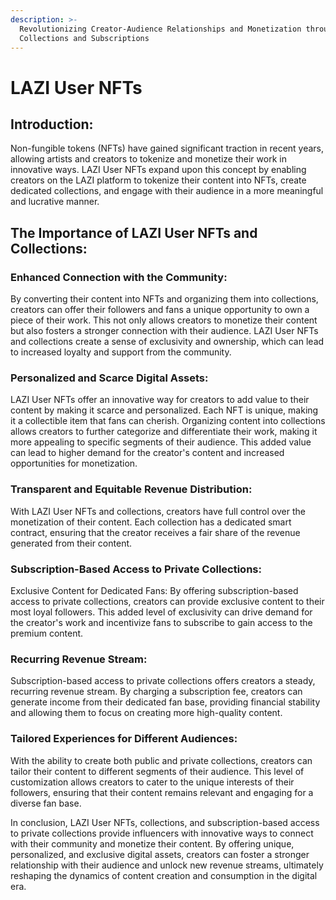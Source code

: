 ```yaml
---
description: >-
  Revolutionizing Creator-Audience Relationships and Monetization through
  Collections and Subscriptions
---
```


# LAZI User NFTs

## Introduction:&#x20;

Non-fungible tokens (NFTs) have gained significant traction in recent years, allowing artists and creators to tokenize and monetize their work in innovative ways. LAZI User NFTs expand upon this concept by enabling creators on the LAZI platform to tokenize their content into NFTs, create dedicated collections, and engage with their audience in a more meaningful and lucrative manner.

## The Importance of LAZI User NFTs and Collections:&#x20;

### Enhanced Connection with the Community:&#x20;

By converting their content into NFTs and organizing them into collections, creators can offer their followers and fans a unique opportunity to own a piece of their work. This not only allows creators to monetize their content but also fosters a stronger connection with their audience. LAZI User NFTs and collections create a sense of exclusivity and ownership, which can lead to increased loyalty and support from the community.

### Personalized and Scarce Digital Assets:&#x20;

LAZI User NFTs offer an innovative way for creators to add value to their content by making it scarce and personalized. Each NFT is unique, making it a collectible item that fans can cherish. Organizing content into collections allows creators to further categorize and differentiate their work, making it more appealing to specific segments of their audience. This added value can lead to higher demand for the creator's content and increased opportunities for monetization.

### Transparent and Equitable Revenue Distribution:&#x20;

With LAZI User NFTs and collections, creators have full control over the monetization of their content. Each collection has a dedicated smart contract, ensuring that the creator receives a fair share of the revenue generated from their content.

### Subscription-Based Access to Private Collections:&#x20;

Exclusive Content for Dedicated Fans: By offering subscription-based access to private collections, creators can provide exclusive content to their most loyal followers. This added level of exclusivity can drive demand for the creator's work and incentivize fans to subscribe to gain access to the premium content.

### Recurring Revenue Stream:&#x20;

Subscription-based access to private collections offers creators a steady, recurring revenue stream. By charging a subscription fee, creators can generate income from their dedicated fan base, providing financial stability and allowing them to focus on creating more high-quality content.

### Tailored Experiences for Different Audiences:&#x20;

With the ability to create both public and private collections, creators can tailor their content to different segments of their audience. This level of customization allows creators to cater to the unique interests of their followers, ensuring that their content remains relevant and engaging for a diverse fan base.

In conclusion, LAZI User NFTs, collections, and subscription-based access to private collections provide influencers with innovative ways to connect with their community and monetize their content. By offering unique, personalized, and exclusive digital assets, creators can foster a stronger relationship with their audience and unlock new revenue streams, ultimately reshaping the dynamics of content creation and consumption in the digital era.
